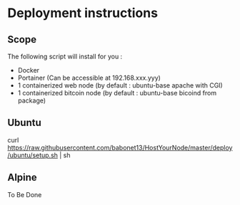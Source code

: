Deployment instructions
==
Scope
-
The following script will install for you :
* Docker
* Portainer (Can be accessible at 192.168.xxx.yyy)
* 1 containerized web node (by default : ubuntu-base apache with CGI)
* 1 containerized bitcoin node (by default : ubuntu-base bicoind from package)

Ubuntu
-
curl https://raw.githubusercontent.com/babonet13/HostYourNode/master/deploy/ubuntu/setup.sh | sh

Alpine
-
To Be Done
